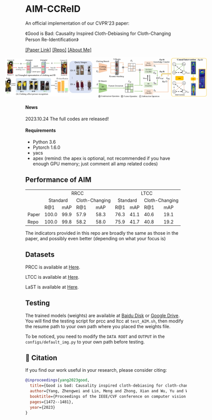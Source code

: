 # AIM-CCReID
An official implementation of our CVPR'23 paper:

《Good is Bad: Causality Inspired Cloth-Debiasing for Cloth-Changing Person Re-Identification》

[\[Paper Link\]](https://openaccess.thecvf.com/content/CVPR2023/papers/Yang_Good_Is_Bad_Causality_Inspired_Cloth-Debiasing_for_Cloth-Changing_Person_Re-Identification_CVPR_2023_paper.pdf)
[\[Repo\]](https://github.com/BoomShakaY/AIM-CCReID)
[\[About Me\]](https://gavinyoung1.github.io/)


<div style="display: flex; justify-content: center; align-items: center;">
  <img src="Figures/CVPR23.jpg" alt="motivation" width="200" />
  <img src="Figures/Framework.png" alt="framework" width="430" />
</div>

#### News 
2023.10.24 The full codes are released! 

#### Requirements
- Python 3.6
- Pytorch 1.6.0
- yacs
- apex
(remind: the apex is optional, not recommended if you have enough GPU memory; just comment all amp related codes)

## Performance of AIM 
<table>
	<tr>
	    <td > </td>
	    <td colspan="4" align="center">RRCC</td>
	    <td colspan="4" align="center">LTCC</td>
	</tr >
	<tr >
      <td>   </td>
	    <td colspan="2" align="center"> Standard</td>
      <td colspan="2" align="center"> Cloth-Changing</td>
	    <td colspan="2" align="center"> Standard</td>
      <td colspan="2" align="center"> Cloth-Changing</td>
	</tr>
	<tr>
	    <td> </td>
      <td>R@1</td>
      <td>mAP</td>
      <td>R@1</td>
      <td>mAP</td>
      <td>R@1</td>
      <td>mAP</td>
      <td>R@1</td>
      <td>mAP</td>
	</tr>
	<tr>
	    <td>Paper</td>
      <td>100.0</td>
      <td>99.9</td>
      <td>57.9</td>
      <td>58.3</td>
      <td>76.3</td>
      <td>41.1</td>
      <td>40.6</td>
      <td>19.1</td>
	</tr>
	<tr>
	    <td>Repo</td>
      <td>100.0</td>
      <td>99.8</td>
      <td>58.2</td>
      <td>58.0</td>
      <td>75.9</td>
      <td>41.7</td>
      <td>40.8</td>
      <td>19.2</td>
	</tr>
</table>
The indicators provided in this repo are broadly the same as those in the paper, and possibly even better (depending on what your focus is)

## Datasets
PRCC is available at [Here](https://drive.google.com/file/d/1yTYawRm4ap3M-j0PjLQJ--xmZHseFDLz/view).

LTCC is available at [Here](https://naiq.github.io/LTCC_Perosn_ReID.html).

LaST is available at [Here](https://github.com/shuxjweb/last).

## Testing
The trained models (weights) are available at [Baidu Disk](https://pan.baidu.com/s/1Du1XgoCim6I_bZtNRm3yPw?pwd=v4ly) or [Google Drive](https://drive.google.com/drive/folders/1xohg_OAHjNyy7LLq3Fq_KowcEP9IlY8k?usp=sharing).
You will find the testing script for prcc and ltcc at `test_AIM.sh`, then modify the resume path to your own path where you placed the weights file.  

To be noticed, you need to modify the `DATA ROOT` and `OUTPUT` in the `configs/default_img.py` to your own path before testing.

## 📖 Citation

If you find our work useful in your research, please consider citing:

```bibtex
@inproceedings{yang2023good,
  title={Good is bad: Causality inspired cloth-debiasing for cloth-changing person re-identification},
  author={Yang, Zhengwei and Lin, Meng and Zhong, Xian and Wu, Yu and Wang, Zheng},
  booktitle={Proceedings of the IEEE/CVF conference on computer vision and pattern recognition},
  pages={1472--1481},
  year={2023}
}

